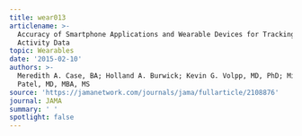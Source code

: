 ```yaml
---
title: wear013
articlename: >-
  Accuracy of Smartphone Applications and Wearable Devices for Tracking Physical
  Activity Data
topic: Wearables
date: '2015-02-10'
authors: >-
  Meredith A. Case, BA; Holland A. Burwick; Kevin G. Volpp, MD, PhD; Mitesh S.
  Patel, MD, MBA, MS
source: 'https://jamanetwork.com/journals/jama/fullarticle/2108876'
journal: JAMA
summary: ' '
spotlight: false
---
```


